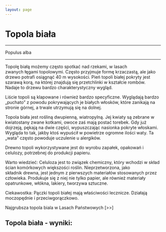 ```yaml
---
layout: page
---
```


# Topola biała

---
Populus alba

---
Topolę białą możemy często spotkać nad rzekami, w lasach zwanych łęgami topolowymi. Często przyjmuje formę krzaczastą, ale jako drzewo potrafi osiągnąć 40 m wysokości. Pień topoli białej pokryty jest szarawą korą, na której znajdują się przetchlinki w kształcie rombów. Nadaje to drzewu bardzo charakterystyczny wygląd.

Liście topoli są klapowane i również bardzo specyficzne. Wyglądają bardzo „puchato” z powodu pokrywających je białych włosków, które zanikają na stronie górnej, a trwale utrzymują się na dolnej.

Topola biała jest rośliną dwupienną, wiatropylną. Jej kwiaty są zebrane w kwiatostany zwane kotkami, owoce zaś mają postać torebek. Gdy już dojrzeją, pękają na dwie części, wypuszczając nasionka pokryte włoskami. Wygląda to tak, jakby ktoś wypuścił w powietrze ogromne ilości waty. Ta „wata” często powoduje uczulenie u alergików.

Drewno topoli wykorzystywane jest do wyrobu zapałek, opakowań i celulozy, potrzebnej do produkcji papieru.

Warto wiedzieć: Celuloza jest to związek chemiczny, który wchodzi w skład ścian komórkowych większości roślin. Nieprzetworzona, jako składnik drewna, jest jednym z pierwszych materiałów stosowanych przez człowieka. Produkuje się z niej nie tylko papier, ale również materiały opatrunkowe, włókna, lakiery, tworzywa sztuczne.

Ciekawostka: Pączki topoli białej mają właściwości lecznicze. Działają moczopędnie i przeciwgorączkowo.

Najgrubsza topola biala w Lasach Państwowych [>>]

## Topola biała - wyniki:
